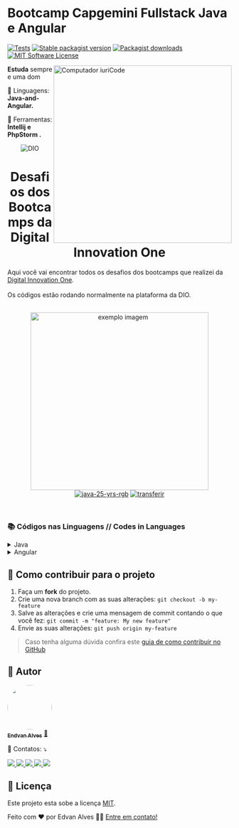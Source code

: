 # Bootcamp Capgemini Fullstack Java e Angular
[![Tests](https://img.shields.io/github/workflow/status/artkonekt/menu/tests/master?style=flat-square)](https://github.com/artkonekt/menu/actions?query=workflow%3Atests)
[![Stable packagist version](https://img.shields.io/packagist/v/konekt/menu.svg?style=flat-square)](https://packagist.org/packages/konekt/menu)
[![Packagist downloads](https://img.shields.io/packagist/dt/konekt/menu.svg?style=flat-square)](https://packagist.org/packages/konekt/menu)
[![MIT Software License](https://img.shields.io/badge/license-MIT-blue.svg?style=flat-square)](LICENSE.md)

<img src="https://raw.githubusercontent.com/MicaelliMedeiros/micaellimedeiros/master/image/computer-illustration.png" min-width="400px" max-width="400px" width="400px" align="right" alt="Computador iuriCode">

<p align="left"> 
  <strong>Estuda</strong> sempre e uma dom
</p>

<p align="left">
  🦄 Linguagens: <strong>Java-and-Angular.</strong>
</p>

<p align="left">
  💼 Ferramentas: <strong>Intellij e PhpStorm .</strong>
</p>

<!--Banner session-->
<p align="center">
  <img src="https://hermes.digitalinnovation.one/assets/logos/dio-white.png" alt="DIO" tittle="Digital Innovation One">
</p>
<!--About session-->
<h1 align="center">Desafios dos Bootcamps da Digital Innovation One</h1>
<p>Aqui você vai encontrar todos os desafios dos bootcamps que realizei da <a rel="noopener noreferrer" href="https://digitalinnovation.one/">Digital Innovation One</a>.<br><br>
Os códigos estão rodando normalmente na plataforma da DIO.
<br><br></p>
<!-- Ícones das linguagens -->
<p align="center">
  
 
<p align="center">
<img src="https://hermes.digitalinnovation.one/tracks/13ede768-dcb7-46a3-9117-d96779b99ec7.png" min-width="400px" max-width="400px" width="400px" alt="exemplo imagem"><br>
<a href="https://www.java.com/pt-BR/" target="_blank"><img src="https://i.postimg.cc/DwrJHWMT/java-25-yrs-rgb.png" alt="java-25-yrs-rgb"/></a>
<a href="https://angular.io/" target="_blank"><img src="https://i.postimg.cc/VkQ0K94g/transferir.png" alt="transferir"/></a>

</p><br>

<h3>📚 Códigos nas Linguagens // Codes in Languages </h3>
<!-- Java -->
<details>
  <summary><span>Java</span></summary>
  <div align="left">
   <table border="1">
              <tbody><tr>
                  <th colspan="4">Introdução a Programação com Java(Básico)</th>
              </tr>
              <tr>
                  <th colspan="4"></th>
              </tr>
              <tr>
                  <th>Etapa</th>
                  <th>Desafio</th>
                  <th>Solução</th>
                  <th>Status</th>
              </tr>
              <tr>
                  <td align="center">1</td>
                  <td>Multiplicação Simples</td>
                  <td><a href="https://github.com/Endervan/Capgemini-Fullstack-Java-and-Angular/blob/master/src/desafios/dio/resolvidos/endervan/MultiplicacaoSimples.java">Código</a></td>
                  <td align="center"><g-emoji class="g-emoji" alias="heavy_check_mark" fallback-src="https://github.githubassets.com/images/icons/emoji/unicode/2714.png">✔️</g-emoji></td>
              </tr>
              <tr>
                  <td align="center">2</td>
                  <td>Soma Simples</td>
                  <td><a href="https://github.com/Endervan/Capgemini-Fullstack-Java-and-Angular/blob/master/src/desafios/dio/resolvidos/endervan/Soma.java">Código</a></td>
                  <td align="center"><g-emoji class="g-emoji" alias="heavy_check_mark" fallback-src="https://github.githubassets.com/images/icons/emoji/unicode/2714.png">✔️</g-emoji></td>
              </tr>
              <tr>
                  <td align="center">3</td>
                  <td>Média?</td>
                  <td><a href="https://github.com/Endervan/Capgemini-Fullstack-Java-and-Angular/blob/master/src/desafios/dio/resolvidos/endervan/MediaGeral.java">Código</a></td>
                  <td align="center"><g-emoji class="g-emoji" alias="heavy_check_mark" fallback-src="https://github.githubassets.com/images/icons/emoji/unicode/2714.png">✔️</g-emoji></td>
          </tr>
          </tbody>
          </table>   
  </div>
  <div align="left">
    <table border="1">
                <tbody><tr>
                    <th colspan="4">Desafios numéricos em Java(Intermediario)</th>
                </tr>
                <tr>
                    <th colspan="4"></th>
                </tr>
                <tr>
                    <th>Etapa</th>
                    <th>Desafio</th>
                    <th>Solução</th>
                    <th>Status</th>
                </tr>
                <tr>
                    <td align="center">1</td>
                    <td>Divisores I</td>
                    <td><a href="https://github.com/Endervan/Capgemini-Fullstack-Java-and-Angular/blob/master/src/desafios/dio/resolvidos/endervan/Divisores.java">Código</a></td>
                    <td align="center"><g-emoji class="g-emoji" alias="heavy_check_mark" fallback-src="https://github.githubassets.com/images/icons/emoji/unicode/2714.png">✔️</g-emoji></td>
                </tr>
                <tr>
                    <td align="center">2</td>
                    <td>Fatorial Simples</td>
                    <td><a href="https://github.com/Endervan/Capgemini-Fullstack-Java-and-Angular/blob/master/src/desafios/dio/resolvidos/endervan/FatorialMaisSomaTotal.java">Código</a></td>
                    <td align="center"><g-emoji class="g-emoji" alias="heavy_check_mark" fallback-src="https://github.githubassets.com/images/icons/emoji/unicode/2714.png">✔️</g-emoji></td>
                </tr>
                <tr>
            </tr>
            </tbody>
            </table>   
  </div>
</details>

<!-- Angular -->
<details>
  <summary><span>Angular</span></summary>
  <div>
    <h4>Em breve...</h4>
    <!--<a href="https://github.com/Endervan/Capgemini-Fullstack-Java-and-Angular/blob/master/src/desafios/dio/resolvidos/endervan/MultiplicacaoSimples.java">Multiplicação Simples</a><br/> -->
  </div>
</details>


## 💪 Como contribuir para o projeto

1. Faça um **fork** do projeto.
2. Crie uma nova branch com as suas alterações: `git checkout -b my-feature`
3. Salve as alterações e crie uma mensagem de commit contando o que você fez: `git commit -m "feature: My new feature"`
4. Envie as suas alterações: `git push origin my-feature`
> Caso tenha alguma dúvida confira este [guia de como contribuir no GitHub](./CONTRIBUTING.md)

## 🦸 Autor

<a href="https://www.linkedin.com/in/edvan-alves-da-cruz-ximenes-aa9708a3/">
 <img style="border-radius: 50%;" src="https://i.postimg.cc/jqZxJq0X/20210726-164720-1.jpg" width="100px;" alt=""/>
 <br />
 <sub><b>Endvan Alves</b></sub></a> <a href="https://www.linkedin.com/in/edvan-alves-da-cruz-ximenes-aa9708a3/" title="Rocketseat">🚀</a>
 <br />
<p align="left">
  💌 Contatos: ⤵️
</p>

<p align="left">
  <a href="https://mail.google.com/mail/u/0/#inbox" alt="Gmail">
  <img src="https://img.shields.io/badge/-Gmail-FF0000?style=flat-square&labelColor=FF0000&logo=gmail&logoColor=white&link=https://mail.google.com/mail/u/0/#inbox" />
  </a>

  <a href="https://www.linkedin.com/in/edvan-alves-da-cruz-ximenes-aa9708a3/" alt="Linkedin">
  <img src="https://img.shields.io/badge/-Linkedin-0e76a8?style=flat-square&logo=Linkedin&logoColor=white&link=https://www.linkedin.com/in/edvan-alves-da-cruz-ximenes-aa9708a3/" />
  </a>

  <a href="https://api.whatsapp.com/send?phone=5561991411476&text=Ola%2C%20em%20contato%20comigo%20agora%20estarei%20disponivel" alt="WhatsApp">
  <img src="https://img.shields.io/badge/-WhatsApp-25d366?style=flat-square&labelColor=25d366&logo=whatsapp&logoColor=white&link=https://api.whatsapp.com/send?phone=5561991411476&text=Ola%2C%20em%20contato%20comigo%20agora%20estarei%20disponivel"/>
  </a>

  <a href="https://www.facebook.com/profile.php?id=100069892037084" alt="Facebook">
  <img src="https://img.shields.io/badge/-Facebook-3b5998?style=flat-square&labelColor=3b5998&logo=facebook&logoColor=white&link=https://www.facebook.com/profile.php?id=100069892037084"/>
  </a>

  <a href="https://www.instagram.com/ender.ac/" alt="Instagram">
  <img src="https://img.shields.io/badge/-Instagram-DF0174?style=flat-square&labelColor=DF0174&logo=instagram&logoColor=white&link=https://www.instagram.com/ender.ac/"/>
  </a>
</p>  

## 📝 Licença

Este projeto esta sobe a licença [MIT](./LICENSE).

Feito com ❤️ por Edvan Alves 👋🏽 [Entre em contato!](https://www.linkedin.com/in/edvan-alves-da-cruz-ximenes-aa9708a3/)


